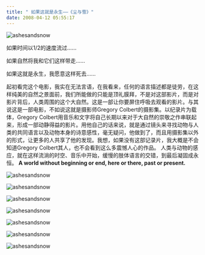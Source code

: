 ```yaml
---
title: " 如果这就是永生——《尘与雪》"
date: 2008-04-12 05:55:17
---
```


![ashesandsnow](../../../images/2008/04/ashesandsnow.jpg)

如果时间以1/2的速度流过……

如果自然将我和它们这样带走……

如果这就是永生，我愿意这样死去……

起初看完这个电影，我实在无法言语，在我看来，任何的语言描述都是徒劳，在这样纯美的自然之景面前，我们所能做的只能是顶礼膜拜，不是对这部影片，而是对影片背后，人类周围的这个大自然。这是一部让你要屏住呼吸去观看的影片。与其说这是一部电影，不如说这就是摄影师Gregory Colbert的摄影集。以纪录片为载体，Gregory Colbert用音乐和文字将自己长期以来对于大自然的崇敬之作串联起来，形成一部动静得益的影片。用他自己的话来说，就是通过镜头来寻找动物与人类的共同语言以及动物本身的诗意感性，毫无疑问，他做到了，而且用摄影集以外的形式，让更多的人共享了他的发现。我想，如果没有这部记录片，我大概是不会知道Gregory Colbert其人，也不会看到这么多震憾人心的作品。 人类与动物的感应，就在这样流淌的时空、音乐中开始，缓慢的肢体语言的交错，到最后凝固成永恒。 
**A world without beginning or end, here or there, past or present.** 

![ashesandsnow](../../../images/2008/04/image011.jpg) 

![ashesandsnow](../../../images/2008/04/image091.jpg) 

![ashesandsnow](../../../images/2008/04/image131.jpg) 

![ashesandsnow](../../../images/2008/04/image141.jpg) 

![ashesandsnow](../../../images/2008/04/image211.jpg) 

![ashesandsnow](../../../images/2008/04/image241.jpg) 

![ashesandsnow](../../../images/2008/04/image291.jpg)